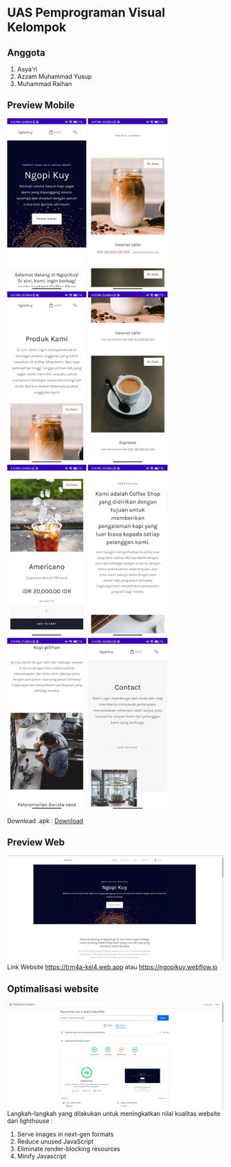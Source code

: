 # UAS Pemprograman Visual Kelompok

## Anggota
1. Asya'ri
2. Azzam Muhammad Yusup
3. Muhammad Raihan

## Preview Mobile
<img
  src="screenshoot/preview-mobile-1.jpg"
  alt="Preview Mobile"
  title="Optional title"
  style="margin: 0 auto; max-width: 300px; height:400px;">
 <img src="screenshoot/preview-mobile-2.jpg" style=" max-width:300px ; height:400px; margin: 0 auto;" >
 <img src="screenshoot/preview-mobile-3.jpg" style=" max-width:300px ; height:400px; margin: 0 auto;" >
 <img src="screenshoot/preview-mobile-4.jpg" style=" max-width:300px ; height:400px; margin: 0 auto;" >
 <img src="screenshoot/preview-mobile-5.jpg" style=" max-width:300px ; height:400px; margin: 0 auto;" >
 <img src="screenshoot/preview-mobile-6.jpg" style=" max-width:300px ; height:400px; margin: 0 auto;" >
 <img src="screenshoot/preview-mobile-7.jpg" style=" max-width:300px ; height:400px; margin: 0 auto;" >
 <img src="screenshoot/preview-mobile-8.jpg" style=" max-width:300px ; height:400px; margin: 0 auto;" >
 
 Download .apk : [Download](https://github.com/asyarbre/uas-pemvis-kelompok/blob/main/apk/app-debug.apk)


## Preview Web
![preview-web](screenshoot/preview-website.png)
Link Website https://trm4a-kel4.web.app atau https://ngopikuy.webflow.io

## Optimalisasi website
![performance](screenshoot/result-performance.png)
Langkah-langkah yang dilakukan untuk meningkatkan nilai kualitas website dari lighthouse :
1. Serve images in next-gen formats
2. Reduce unused JavaScript
3. Eliminate render-blocking resources
4. Minify Javascript
